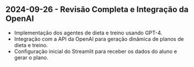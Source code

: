 ## 2024-09-26 - Revisão Completa e Integração da OpenAI
- Implementação dos agentes de dieta e treino usando GPT-4.
- Integração com a API da OpenAI para geração dinâmica de planos de dieta e treino.
- Configuração inicial do Streamlit para receber os dados do aluno e gerar o plano.
